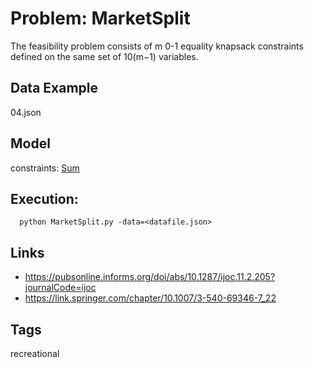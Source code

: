 # Problem: MarketSplit

The feasibility problem consists of m 0-1 equality knapsack constraints defined on the same set of 10(m−1) variables.

## Data Example
  04.json

## Model
  constraints: [Sum](https://pycsp.org/documentation/constraints/Sum)

## Execution:
```
  python MarketSplit.py -data=<datafile.json>
```

## Links
  - https://pubsonline.informs.org/doi/abs/10.1287/ijoc.11.2.205?journalCode=ijoc
  - https://link.springer.com/chapter/10.1007/3-540-69346-7_22

## Tags
  recreational
